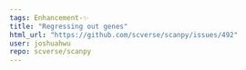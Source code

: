 ```yaml
---
tags: Enhancement-✨
title: "Regressing out genes"
html_url: "https://github.com/scverse/scanpy/issues/492"
user: joshuahwu
repo: scverse/scanpy
---
```


